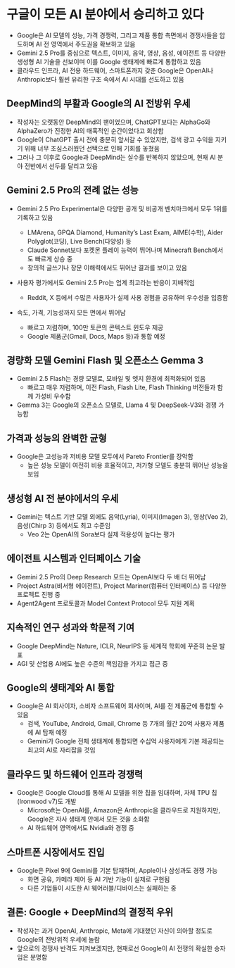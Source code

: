 # 구글이 모든 AI 분야에서 승리하고 있다


* Google은 AI 모델의 성능, 가격 경쟁력, 그리고 제품 통합 측면에서 경쟁사들을 압도하며 AI 전 영역에서 주도권을 확보하고 있음
* Gemini 2.5 Pro를 중심으로 텍스트, 이미지, 음악, 영상, 음성, 에이전트 등 다양한 생성형 AI 기술을 선보이며 이를 Google 생태계에 빠르게 통합하고 있음
* 클라우드 인프라, AI 전용 하드웨어, 스마트폰까지 갖춘 Google은 OpenAI나 Anthropic보다 훨씬 유리한 구조 속에서 AI 시대를 선도하고 있음

DeepMind의 부활과 Google의 AI 전방위 우세
-------------------------------

* 작성자는 오랫동안 DeepMind의 팬이었으며, ChatGPT보다는 AlphaGo와 AlphaZero가 진정한 AI의 매혹적인 순간이었다고 회상함
* Google이 ChatGPT 출시 전에 충분히 앞서갈 수 있었지만, 검색 광고 수익을 지키기 위해 너무 조심스러웠던 선택으로 인해 기회를 놓쳤음
* 그러나 그 이후로 Google과 DeepMind는 실수를 반복하지 않았으며, 현재 AI 분야 전반에서 선두를 달리고 있음

Gemini 2.5 Pro의 전례 없는 성능
------------------------

* Gemini 2.5 Pro Experimental은 다양한 공개 및 비공개 벤치마크에서 모두 1위를 기록하고 있음

  + LMArena, GPQA Diamond, Humanity’s Last Exam, AIME(수학), Aider Polyglot(코딩), Live Bench(다양성) 등
  + Claude Sonnet보다 포켓몬 플레이 능력이 뛰어나며 Minecraft Bench에서도 빠르게 상승 중
  + 창의적 글쓰기나 장문 이해력에서도 뛰어난 결과를 보이고 있음
* 사용자 평가에서도 Gemini 2.5 Pro는 업계 최고라는 반응이 지배적임

  + Reddit, X 등에서 수많은 사용자가 실제 사용 경험을 공유하며 우수성을 입증함
* 속도, 가격, 기능성까지 모든 면에서 뛰어남

  + 빠르고 저렴하며, 100만 토큰의 콘텍스트 윈도우 제공
  + Google 제품군(Gmail, Docs, Maps 등)과 통합 예정

경량화 모델 Gemini Flash 및 오픈소스 Gemma 3
----------------------------------

* Gemini 2.5 Flash는 경량 모델로, 모바일 및 엣지 환경에 최적화되어 있음
  + 빠르고 매우 저렴하며, 이전 Flash, Flash Lite, Flash Thinking 버전들과 함께 가성비 우수함
* Gemma 3는 Google의 오픈소스 모델로, Llama 4 및 DeepSeek-V3와 경쟁 가능함

가격과 성능의 완벽한 균형
--------------

* Google은 고성능과 저비용 모델 모두에서 Pareto Frontier를 장악함
  + 높은 성능 모델이 여전히 비용 효율적이고, 저가형 모델도 충분히 뛰어난 성능을 보임

생성형 AI 전 분야에서의 우세
-----------------

* Gemini는 텍스트 기반 모델 외에도 음악(Lyria), 이미지(Imagen 3), 영상(Veo 2), 음성(Chirp 3) 등에서도 최고 수준임
  + Veo 2는 OpenAI의 Sora보다 실제 적용성이 높다는 평가

에이전트 시스템과 인터페이스 기술
------------------

* Gemini 2.5 Pro의 Deep Research 모드는 OpenAI보다 두 배 더 뛰어남
* Project Astra(비서형 에이전트), Project Mariner(컴퓨터 인터페이스) 등 다양한 프로젝트 진행 중
* Agent2Agent 프로토콜과 Model Context Protocol 모두 지원 계획

지속적인 연구 성과와 학문적 기여
------------------

* Google DeepMind는 Nature, ICLR, NeurIPS 등 세계적 학회에 꾸준히 논문 발표
* AGI 및 산업용 AI에도 높은 수준의 책임감을 가지고 접근 중

Google의 생태계와 AI 통합
------------------

* Google은 AI 회사이자, 소비자 소프트웨어 회사이며, AI를 전 제품군에 통합할 수 있음
  + 검색, YouTube, Android, Gmail, Chrome 등 7개의 월간 20억 사용자 제품에 AI 탑재 예정
  + Gemini가 Google 전체 생태계에 통합되면 수십억 사용자에게 기본 제공되는 최고의 AI로 자리잡을 것임

클라우드 및 하드웨어 인프라 경쟁력
-------------------

* Google은 Google Cloud를 통해 AI 모델을 위한 칩을 임대하며, 자체 TPU 칩(Ironwood v7)도 개발
  + Microsoft는 OpenAI를, Amazon은 Anthropic을 클라우드로 지원하지만, Google은 자사 생태계 안에서 모든 것을 소화함
  + AI 하드웨어 영역에서도 Nvidia와 경쟁 중

스마트폰 시장에서도 진입
-------------

* Google은 Pixel 9에 Gemini를 기본 탑재하며, Apple이나 삼성과도 경쟁 가능
  + 화면 공유, 카메라 제어 등 AI 기반 기능이 실제로 구현됨
  + 다른 기업들이 시도한 AI 웨어러블/디바이스는 실패하는 중

결론: Google + DeepMind의 결정적 우위
-----------------------------

* 작성자는 과거 OpenAI, Anthropic, Meta에 기대했던 자신이 의아할 정도로 Google의 전방위적 우세에 놀람
* 앞으로의 경쟁사 반격도 지켜보겠지만, 현재로선 Google이 AI 전쟁의 확실한 승자임은 분명함
